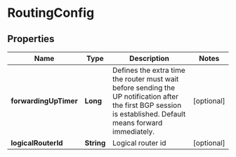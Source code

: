 # RoutingConfig

## Properties
Name | Type | Description | Notes
------------ | ------------- | ------------- | -------------
**forwardingUpTimer** | **Long** | Defines the extra time the router must wait before sending the UP notification after the first BGP session is established. Default means forward immediately.  |  [optional]
**logicalRouterId** | **String** | Logical router id |  [optional]
